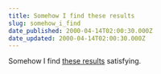 ```yaml
---
title: Somehow I find these results
slug: somehow_i_find
date_published: 2000-04-14T02:00:30.000Z
date_updated: 2000-04-14T02:00:30.000Z
---
```


Somehow I find [these results](http://gotonet.google.com/search?q=related:www.dashes.com/anil/) satisfying.
